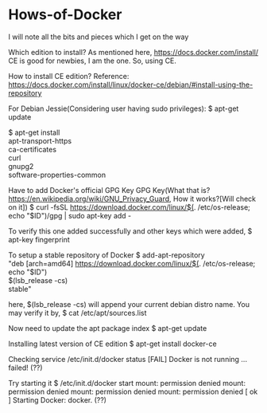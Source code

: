 # Hows-of-Docker
I will note all the bits and pieces which I get on the way

Which edition to install?
As mentioned here, https://docs.docker.com/install/
CE is good for newbies, I am the one. So, using CE.

How to install CE edition?
Reference: https://docs.docker.com/install/linux/docker-ce/debian/#install-using-the-repository

For Debian Jessie(Considering user having sudo privileges):
$ apt-get update

$ apt-get install \
     apt-transport-https \
     ca-certificates \
     curl \
     gnupg2 \
     software-properties-common

Have to add Docker's official GPG Key
GPG Key(What that is? https://en.wikipedia.org/wiki/GNU_Privacy_Guard, How it works?[Will check on it])
$ curl -fsSL https://download.docker.com/linux/$(. /etc/os-release; echo "$ID")/gpg | sudo apt-key add -

To verify this one added successfully and other keys which were added,
$ apt-key fingerprint

To setup a stable repository of Docker
$ add-apt-repository \
   "deb [arch=amd64] https://download.docker.com/linux/$(. /etc/os-release; echo "$ID") \
   $(lsb_release -cs) \
   stable"
   
here, $(lsb_release -cs) will append your current debian distro name. You may verify it by,
$ cat /etc/apt/sources.list

Now need to update the apt package index
$ apt-get update

Installing latest version of CE edition
$ apt-get install docker-ce

Checking service
/etc/init.d/docker status
[FAIL] Docker is not running ... failed!
(??)

Try starting it
$ /etc/init.d/docker start 
mount: permission denied
mount: permission denied
mount: permission denied
mount: permission denied
[ ok ] Starting Docker: docker.
(??)








